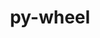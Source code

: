 ---
title: "py-wheel"
layout: cache
categories: [package, develop-2023-10-08]
meta: {"versions": ["0.37.1"], "compilers": ["apple-clang@=14.0.0", "cce@=15.0.1", "gcc@=11.1.0", "gcc@=11.3.0", "gcc@=11.4.0", "gcc@=12.1.0", "gcc@=7.3.1", "gcc@=7.5.0", "gcc@=9.4.0", "oneapi@=2023.2.1"], "oss": ["amzn2", "rhel8", "ubuntu18.04", "ubuntu20.04", "ubuntu22.04", "ventura"], "platforms": ["darwin", "linux"], "targets": ["aarch64", "neoverse_n1", "ppc64le", "x86_64_v3", "zen4"], "stacks": ["aws-isc", "aws-isc-aarch64", "data-vis-sdk", "e4s", "e4s-arm", "e4s-cray-rhel", "e4s-oneapi", "e4s-power", "e4s-rocm-external", "gpu-tests", "ml-darwin-aarch64-mps", "ml-linux-x86_64-cpu", "ml-linux-x86_64-cuda", "ml-linux-x86_64-rocm", "radiuss", "root", "tutorial"], "num_specs": 34, "num_specs_by_stack": {"ml-darwin-aarch64-mps": 4, "root": 34, "aws-isc-aarch64": 2, "aws-isc": 1, "e4s-cray-rhel": 2, "radiuss": 3, "e4s-arm": 3, "e4s-power": 3, "data-vis-sdk": 2, "gpu-tests": 1, "e4s": 4, "e4s-rocm-external": 1, "e4s-oneapi": 2, "ml-linux-x86_64-cuda": 6, "ml-linux-x86_64-rocm": 6, "ml-linux-x86_64-cpu": 6, "tutorial": 2}}
spec_details: [{"hash": "7kvitux5audiar77uarjpvn37advnlvm", "compiler": "apple-clang@=14.0.0", "versions": ["0.37.1"], "os": "ventura", "platform": "darwin", "target": "aarch64", "variants": ["build_system=generic"], "stacks": ["ml-darwin-aarch64-mps", "root"], "size": "-", "tarball": "https://binaries.spack.io/releases/develop-2023-10-08/build_cache/darwin-ventura-aarch64/apple-clang-14.0.0/py-wheel-0.37.1/darwin-ventura-aarch64-apple-clang-14.0.0-py-wheel-0.37.1-7kvitux5audiar77uarjpvn37advnlvm.spack"}, {"hash": "f7vxdg6mqlmnnjbu2ssnmv7bf6oks37q", "compiler": "apple-clang@=14.0.0", "versions": ["0.37.1"], "os": "ventura", "platform": "darwin", "target": "aarch64", "variants": ["build_system=generic"], "stacks": ["ml-darwin-aarch64-mps", "root"], "size": "-", "tarball": "https://binaries.spack.io/releases/develop-2023-10-08/build_cache/darwin-ventura-aarch64/apple-clang-14.0.0/py-wheel-0.37.1/darwin-ventura-aarch64-apple-clang-14.0.0-py-wheel-0.37.1-f7vxdg6mqlmnnjbu2ssnmv7bf6oks37q.spack"}, {"hash": "phew6jieninbqegevfwrcqqwwiaivdlh", "compiler": "apple-clang@=14.0.0", "versions": ["0.37.1"], "os": "ventura", "platform": "darwin", "target": "aarch64", "variants": ["build_system=generic"], "stacks": ["ml-darwin-aarch64-mps", "root"], "size": "-", "tarball": "https://binaries.spack.io/releases/develop-2023-10-08/build_cache/darwin-ventura-aarch64/apple-clang-14.0.0/py-wheel-0.37.1/darwin-ventura-aarch64-apple-clang-14.0.0-py-wheel-0.37.1-phew6jieninbqegevfwrcqqwwiaivdlh.spack"}, {"hash": "zkrn4wq7vmpzqgymvetqspkpg3nozod3", "compiler": "apple-clang@=14.0.0", "versions": ["0.37.1"], "os": "ventura", "platform": "darwin", "target": "aarch64", "variants": ["build_system=generic"], "stacks": ["ml-darwin-aarch64-mps", "root"], "size": "-", "tarball": "https://binaries.spack.io/releases/develop-2023-10-08/build_cache/darwin-ventura-aarch64/apple-clang-14.0.0/py-wheel-0.37.1/darwin-ventura-aarch64-apple-clang-14.0.0-py-wheel-0.37.1-zkrn4wq7vmpzqgymvetqspkpg3nozod3.spack"}, {"hash": "6sr5z4eowidzfpfdyidvidec3lfx6j3w", "compiler": "gcc@=7.3.1", "versions": ["0.37.1"], "os": "amzn2", "platform": "linux", "target": "aarch64", "variants": ["build_system=generic"], "stacks": ["aws-isc-aarch64", "root"], "size": "-", "tarball": "https://binaries.spack.io/releases/develop-2023-10-08/build_cache/linux-amzn2-aarch64/gcc-7.3.1/py-wheel-0.37.1/linux-amzn2-aarch64-gcc-7.3.1-py-wheel-0.37.1-6sr5z4eowidzfpfdyidvidec3lfx6j3w.spack"}, {"hash": "bihbhp6szqzjao2w3cxmhetcnhsw4gic", "compiler": "gcc@=7.3.1", "versions": ["0.37.1"], "os": "amzn2", "platform": "linux", "target": "neoverse_n1", "variants": ["build_system=generic"], "stacks": ["aws-isc-aarch64", "root"], "size": "-", "tarball": "https://binaries.spack.io/releases/develop-2023-10-08/build_cache/linux-amzn2-neoverse_n1/gcc-7.3.1/py-wheel-0.37.1/linux-amzn2-neoverse_n1-gcc-7.3.1-py-wheel-0.37.1-bihbhp6szqzjao2w3cxmhetcnhsw4gic.spack"}, {"hash": "53mm24pb6uk3zxnqu43suurrw25g354z", "compiler": "gcc@=7.3.1", "versions": ["0.37.1"], "os": "amzn2", "platform": "linux", "target": "x86_64_v3", "variants": ["build_system=generic"], "stacks": ["aws-isc", "root"], "size": "-", "tarball": "https://binaries.spack.io/releases/develop-2023-10-08/build_cache/linux-amzn2-x86_64_v3/gcc-7.3.1/py-wheel-0.37.1/linux-amzn2-x86_64_v3-gcc-7.3.1-py-wheel-0.37.1-53mm24pb6uk3zxnqu43suurrw25g354z.spack"}, {"hash": "mps2n4wcdrtzfz5lhbpuvkenkc373szi", "compiler": "cce@=15.0.1", "versions": ["0.37.1"], "os": "rhel8", "platform": "linux", "target": "zen4", "variants": ["build_system=generic"], "stacks": ["e4s-cray-rhel", "root"], "size": "-", "tarball": "https://binaries.spack.io/releases/develop-2023-10-08/build_cache/linux-rhel8-zen4/cce-15.0.1/py-wheel-0.37.1/linux-rhel8-zen4-cce-15.0.1-py-wheel-0.37.1-mps2n4wcdrtzfz5lhbpuvkenkc373szi.spack"}, {"hash": "e3lgbsoeyrf2ohnq4c6r2i4f25rupijy", "compiler": "cce@=15.0.1", "versions": ["0.37.1"], "os": "rhel8", "platform": "linux", "target": "zen4", "variants": ["build_system=generic"], "stacks": ["e4s-cray-rhel", "root"], "size": "-", "tarball": "https://binaries.spack.io/releases/develop-2023-10-08/build_cache/linux-rhel8-zen4/cce-15.0.1/py-wheel-0.37.1/linux-rhel8-zen4-cce-15.0.1-py-wheel-0.37.1-e3lgbsoeyrf2ohnq4c6r2i4f25rupijy.spack"}, {"hash": "hjljd3khrvxg3clwg2iafse2xbplmp7t", "compiler": "gcc@=7.5.0", "versions": ["0.37.1"], "os": "ubuntu18.04", "platform": "linux", "target": "x86_64_v3", "variants": ["build_system=generic"], "stacks": ["radiuss", "root"], "size": "-", "tarball": "https://binaries.spack.io/releases/develop-2023-10-08/build_cache/linux-ubuntu18.04-x86_64_v3/gcc-7.5.0/py-wheel-0.37.1/linux-ubuntu18.04-x86_64_v3-gcc-7.5.0-py-wheel-0.37.1-hjljd3khrvxg3clwg2iafse2xbplmp7t.spack"}, {"hash": "it7ss2qgsmhwqdwdguid5gwogkvckzm2", "compiler": "gcc@=7.5.0", "versions": ["0.37.1"], "os": "ubuntu18.04", "platform": "linux", "target": "x86_64_v3", "variants": ["build_system=generic"], "stacks": ["radiuss", "root"], "size": "-", "tarball": "https://binaries.spack.io/releases/develop-2023-10-08/build_cache/linux-ubuntu18.04-x86_64_v3/gcc-7.5.0/py-wheel-0.37.1/linux-ubuntu18.04-x86_64_v3-gcc-7.5.0-py-wheel-0.37.1-it7ss2qgsmhwqdwdguid5gwogkvckzm2.spack"}, {"hash": "jlgqajd5hiqm5rbwcqfyrqk4wpu5ryba", "compiler": "gcc@=7.5.0", "versions": ["0.37.1"], "os": "ubuntu18.04", "platform": "linux", "target": "x86_64_v3", "variants": ["build_system=generic"], "stacks": ["radiuss", "root"], "size": "-", "tarball": "https://binaries.spack.io/releases/develop-2023-10-08/build_cache/linux-ubuntu18.04-x86_64_v3/gcc-7.5.0/py-wheel-0.37.1/linux-ubuntu18.04-x86_64_v3-gcc-7.5.0-py-wheel-0.37.1-jlgqajd5hiqm5rbwcqfyrqk4wpu5ryba.spack"}, {"hash": "23cgybmarh52in552cj6zaa4c656osfr", "compiler": "gcc@=11.4.0", "versions": ["0.37.1"], "os": "ubuntu20.04", "platform": "linux", "target": "aarch64", "variants": ["build_system=generic"], "stacks": ["e4s-arm", "root"], "size": "-", "tarball": "https://binaries.spack.io/releases/develop-2023-10-08/build_cache/linux-ubuntu20.04-aarch64/gcc-11.4.0/py-wheel-0.37.1/linux-ubuntu20.04-aarch64-gcc-11.4.0-py-wheel-0.37.1-23cgybmarh52in552cj6zaa4c656osfr.spack"}, {"hash": "lxth6xgl7rklosoe4hd3kaabnwkcvzn5", "compiler": "gcc@=11.4.0", "versions": ["0.37.1"], "os": "ubuntu20.04", "platform": "linux", "target": "aarch64", "variants": ["build_system=generic"], "stacks": ["e4s-arm", "root"], "size": "-", "tarball": "https://binaries.spack.io/releases/develop-2023-10-08/build_cache/linux-ubuntu20.04-aarch64/gcc-11.4.0/py-wheel-0.37.1/linux-ubuntu20.04-aarch64-gcc-11.4.0-py-wheel-0.37.1-lxth6xgl7rklosoe4hd3kaabnwkcvzn5.spack"}, {"hash": "v76axf4wcitzmmt5s2o4n6ppwl4d36jn", "compiler": "gcc@=11.4.0", "versions": ["0.37.1"], "os": "ubuntu20.04", "platform": "linux", "target": "aarch64", "variants": ["build_system=generic"], "stacks": ["e4s-arm", "root"], "size": "-", "tarball": "https://binaries.spack.io/releases/develop-2023-10-08/build_cache/linux-ubuntu20.04-aarch64/gcc-11.4.0/py-wheel-0.37.1/linux-ubuntu20.04-aarch64-gcc-11.4.0-py-wheel-0.37.1-v76axf4wcitzmmt5s2o4n6ppwl4d36jn.spack"}, {"hash": "d4mwnvud5pttpqkvigqusppeezvgk2dm", "compiler": "gcc@=9.4.0", "versions": ["0.37.1"], "os": "ubuntu20.04", "platform": "linux", "target": "ppc64le", "variants": ["build_system=generic"], "stacks": ["e4s-power", "root"], "size": "-", "tarball": "https://binaries.spack.io/releases/develop-2023-10-08/build_cache/linux-ubuntu20.04-ppc64le/gcc-9.4.0/py-wheel-0.37.1/linux-ubuntu20.04-ppc64le-gcc-9.4.0-py-wheel-0.37.1-d4mwnvud5pttpqkvigqusppeezvgk2dm.spack"}, {"hash": "gwinj4pca5sn7qg75ofyayjv4zmquzp7", "compiler": "gcc@=9.4.0", "versions": ["0.37.1"], "os": "ubuntu20.04", "platform": "linux", "target": "ppc64le", "variants": ["build_system=generic"], "stacks": ["e4s-power", "root"], "size": "-", "tarball": "https://binaries.spack.io/releases/develop-2023-10-08/build_cache/linux-ubuntu20.04-ppc64le/gcc-9.4.0/py-wheel-0.37.1/linux-ubuntu20.04-ppc64le-gcc-9.4.0-py-wheel-0.37.1-gwinj4pca5sn7qg75ofyayjv4zmquzp7.spack"}, {"hash": "lhbtwuldhxuhzrj47ttwyrax6ehoxfjt", "compiler": "gcc@=9.4.0", "versions": ["0.37.1"], "os": "ubuntu20.04", "platform": "linux", "target": "ppc64le", "variants": ["build_system=generic"], "stacks": ["e4s-power", "root"], "size": "-", "tarball": "https://binaries.spack.io/releases/develop-2023-10-08/build_cache/linux-ubuntu20.04-ppc64le/gcc-9.4.0/py-wheel-0.37.1/linux-ubuntu20.04-ppc64le-gcc-9.4.0-py-wheel-0.37.1-lhbtwuldhxuhzrj47ttwyrax6ehoxfjt.spack"}, {"hash": "3xl5udlpfv43fvogwlyzcq7rsw2yqqch", "compiler": "gcc@=11.1.0", "versions": ["0.37.1"], "os": "ubuntu20.04", "platform": "linux", "target": "x86_64_v3", "variants": ["build_system=generic"], "stacks": ["data-vis-sdk", "root"], "size": "-", "tarball": "https://binaries.spack.io/releases/develop-2023-10-08/build_cache/linux-ubuntu20.04-x86_64_v3/gcc-11.1.0/py-wheel-0.37.1/linux-ubuntu20.04-x86_64_v3-gcc-11.1.0-py-wheel-0.37.1-3xl5udlpfv43fvogwlyzcq7rsw2yqqch.spack"}, {"hash": "cf2p3s6pukuhhvb7jhgmvbbu6gbgrkab", "compiler": "gcc@=11.1.0", "versions": ["0.37.1"], "os": "ubuntu20.04", "platform": "linux", "target": "x86_64_v3", "variants": ["build_system=generic"], "stacks": ["data-vis-sdk", "root"], "size": "-", "tarball": "https://binaries.spack.io/releases/develop-2023-10-08/build_cache/linux-ubuntu20.04-x86_64_v3/gcc-11.1.0/py-wheel-0.37.1/linux-ubuntu20.04-x86_64_v3-gcc-11.1.0-py-wheel-0.37.1-cf2p3s6pukuhhvb7jhgmvbbu6gbgrkab.spack"}, {"hash": "bzkmtowgtepbkixsfegd3uamvnz4xulh", "compiler": "gcc@=11.1.0", "versions": ["0.37.1"], "os": "ubuntu20.04", "platform": "linux", "target": "x86_64_v3", "variants": ["build_system=generic"], "stacks": ["gpu-tests", "root"], "size": "-", "tarball": "https://binaries.spack.io/releases/develop-2023-10-08/build_cache/linux-ubuntu20.04-x86_64_v3/gcc-11.1.0/py-wheel-0.37.1/linux-ubuntu20.04-x86_64_v3-gcc-11.1.0-py-wheel-0.37.1-bzkmtowgtepbkixsfegd3uamvnz4xulh.spack"}, {"hash": "qq6fjmdpyt3jy3ythcsvui3sf4vk7k72", "compiler": "gcc@=11.4.0", "versions": ["0.37.1"], "os": "ubuntu20.04", "platform": "linux", "target": "x86_64_v3", "variants": ["build_system=generic"], "stacks": ["e4s", "root"], "size": "-", "tarball": "https://binaries.spack.io/releases/develop-2023-10-08/build_cache/linux-ubuntu20.04-x86_64_v3/gcc-11.4.0/py-wheel-0.37.1/linux-ubuntu20.04-x86_64_v3-gcc-11.4.0-py-wheel-0.37.1-qq6fjmdpyt3jy3ythcsvui3sf4vk7k72.spack"}, {"hash": "y6bjj4ru7pmv5fsh22kbvestpwizlsw3", "compiler": "gcc@=11.4.0", "versions": ["0.37.1"], "os": "ubuntu20.04", "platform": "linux", "target": "x86_64_v3", "variants": ["build_system=generic"], "stacks": ["e4s-rocm-external", "e4s", "root"], "size": "-", "tarball": "https://binaries.spack.io/releases/develop-2023-10-08/build_cache/linux-ubuntu20.04-x86_64_v3/gcc-11.4.0/py-wheel-0.37.1/linux-ubuntu20.04-x86_64_v3-gcc-11.4.0-py-wheel-0.37.1-y6bjj4ru7pmv5fsh22kbvestpwizlsw3.spack"}, {"hash": "qwnrborrd3nqmvvz2yajtb7u7eyb7tr3", "compiler": "gcc@=11.4.0", "versions": ["0.37.1"], "os": "ubuntu20.04", "platform": "linux", "target": "x86_64_v3", "variants": ["build_system=generic"], "stacks": ["e4s", "root"], "size": "-", "tarball": "https://binaries.spack.io/releases/develop-2023-10-08/build_cache/linux-ubuntu20.04-x86_64_v3/gcc-11.4.0/py-wheel-0.37.1/linux-ubuntu20.04-x86_64_v3-gcc-11.4.0-py-wheel-0.37.1-qwnrborrd3nqmvvz2yajtb7u7eyb7tr3.spack"}, {"hash": "a2xy5mlgjt5edoevjz7vuond5x4chwbm", "compiler": "gcc@=11.4.0", "versions": ["0.37.1"], "os": "ubuntu20.04", "platform": "linux", "target": "x86_64_v3", "variants": ["build_system=generic"], "stacks": ["e4s", "root"], "size": "-", "tarball": "https://binaries.spack.io/releases/develop-2023-10-08/build_cache/linux-ubuntu20.04-x86_64_v3/gcc-11.4.0/py-wheel-0.37.1/linux-ubuntu20.04-x86_64_v3-gcc-11.4.0-py-wheel-0.37.1-a2xy5mlgjt5edoevjz7vuond5x4chwbm.spack"}, {"hash": "htryp2oxmg6kimyrhx27bnbty5vfixdb", "compiler": "oneapi@=2023.2.1", "versions": ["0.37.1"], "os": "ubuntu20.04", "platform": "linux", "target": "x86_64_v3", "variants": ["build_system=generic"], "stacks": ["e4s-oneapi", "root"], "size": "-", "tarball": "https://binaries.spack.io/releases/develop-2023-10-08/build_cache/linux-ubuntu20.04-x86_64_v3/oneapi-2023.2.1/py-wheel-0.37.1/linux-ubuntu20.04-x86_64_v3-oneapi-2023.2.1-py-wheel-0.37.1-htryp2oxmg6kimyrhx27bnbty5vfixdb.spack"}, {"hash": "pcy3e2cq465g3dh6qplxjc7edltrj2jq", "compiler": "oneapi@=2023.2.1", "versions": ["0.37.1"], "os": "ubuntu20.04", "platform": "linux", "target": "x86_64_v3", "variants": ["build_system=generic"], "stacks": ["e4s-oneapi", "root"], "size": "-", "tarball": "https://binaries.spack.io/releases/develop-2023-10-08/build_cache/linux-ubuntu20.04-x86_64_v3/oneapi-2023.2.1/py-wheel-0.37.1/linux-ubuntu20.04-x86_64_v3-oneapi-2023.2.1-py-wheel-0.37.1-pcy3e2cq465g3dh6qplxjc7edltrj2jq.spack"}, {"hash": "7fjpwkkocdgtt5mbosmu2inwetsyuagb", "compiler": "gcc@=11.3.0", "versions": ["0.37.1"], "os": "ubuntu22.04", "platform": "linux", "target": "x86_64_v3", "variants": ["build_system=generic"], "stacks": ["ml-linux-x86_64-cuda", "root", "ml-linux-x86_64-rocm", "ml-linux-x86_64-cpu", "tutorial"], "size": "-", "tarball": "https://binaries.spack.io/releases/develop-2023-10-08/build_cache/linux-ubuntu22.04-x86_64_v3/gcc-11.3.0/py-wheel-0.37.1/linux-ubuntu22.04-x86_64_v3-gcc-11.3.0-py-wheel-0.37.1-7fjpwkkocdgtt5mbosmu2inwetsyuagb.spack"}, {"hash": "gzfqxxnwnlnltnmm32zjcziux2vknxl3", "compiler": "gcc@=11.3.0", "versions": ["0.37.1"], "os": "ubuntu22.04", "platform": "linux", "target": "x86_64_v3", "variants": ["build_system=generic"], "stacks": ["ml-linux-x86_64-rocm", "ml-linux-x86_64-cuda", "ml-linux-x86_64-cpu", "root"], "size": "-", "tarball": "https://binaries.spack.io/releases/develop-2023-10-08/build_cache/linux-ubuntu22.04-x86_64_v3/gcc-11.3.0/py-wheel-0.37.1/linux-ubuntu22.04-x86_64_v3-gcc-11.3.0-py-wheel-0.37.1-gzfqxxnwnlnltnmm32zjcziux2vknxl3.spack"}, {"hash": "5lalt4hzjtsfwp73vommzv2e2shqp62g", "compiler": "gcc@=11.3.0", "versions": ["0.37.1"], "os": "ubuntu22.04", "platform": "linux", "target": "x86_64_v3", "variants": ["build_system=generic"], "stacks": ["ml-linux-x86_64-rocm", "ml-linux-x86_64-cuda", "ml-linux-x86_64-cpu", "root"], "size": "-", "tarball": "https://binaries.spack.io/releases/develop-2023-10-08/build_cache/linux-ubuntu22.04-x86_64_v3/gcc-11.3.0/py-wheel-0.37.1/linux-ubuntu22.04-x86_64_v3-gcc-11.3.0-py-wheel-0.37.1-5lalt4hzjtsfwp73vommzv2e2shqp62g.spack"}, {"hash": "ezxyw6uqx4jsqhka2d5ytqpollqknw4b", "compiler": "gcc@=11.3.0", "versions": ["0.37.1"], "os": "ubuntu22.04", "platform": "linux", "target": "x86_64_v3", "variants": ["build_system=generic"], "stacks": ["ml-linux-x86_64-rocm", "ml-linux-x86_64-cuda", "ml-linux-x86_64-cpu", "root"], "size": "-", "tarball": "https://binaries.spack.io/releases/develop-2023-10-08/build_cache/linux-ubuntu22.04-x86_64_v3/gcc-11.3.0/py-wheel-0.37.1/linux-ubuntu22.04-x86_64_v3-gcc-11.3.0-py-wheel-0.37.1-ezxyw6uqx4jsqhka2d5ytqpollqknw4b.spack"}, {"hash": "6kodvmvqyew5mxdgbqjiisxysv6ipi3t", "compiler": "gcc@=11.3.0", "versions": ["0.37.1"], "os": "ubuntu22.04", "platform": "linux", "target": "x86_64_v3", "variants": ["build_system=generic"], "stacks": ["ml-linux-x86_64-rocm", "ml-linux-x86_64-cuda", "ml-linux-x86_64-cpu", "root"], "size": "-", "tarball": "https://binaries.spack.io/releases/develop-2023-10-08/build_cache/linux-ubuntu22.04-x86_64_v3/gcc-11.3.0/py-wheel-0.37.1/linux-ubuntu22.04-x86_64_v3-gcc-11.3.0-py-wheel-0.37.1-6kodvmvqyew5mxdgbqjiisxysv6ipi3t.spack"}, {"hash": "qj5macce3ahpviuymytjrztljm46ygk4", "compiler": "gcc@=11.3.0", "versions": ["0.37.1"], "os": "ubuntu22.04", "platform": "linux", "target": "x86_64_v3", "variants": ["build_system=generic"], "stacks": ["ml-linux-x86_64-rocm", "ml-linux-x86_64-cuda", "ml-linux-x86_64-cpu", "root"], "size": "-", "tarball": "https://binaries.spack.io/releases/develop-2023-10-08/build_cache/linux-ubuntu22.04-x86_64_v3/gcc-11.3.0/py-wheel-0.37.1/linux-ubuntu22.04-x86_64_v3-gcc-11.3.0-py-wheel-0.37.1-qj5macce3ahpviuymytjrztljm46ygk4.spack"}, {"hash": "mif2uc6rirarkrzrdl5xlebd3ltjrzqn", "compiler": "gcc@=12.1.0", "versions": ["0.37.1"], "os": "ubuntu22.04", "platform": "linux", "target": "x86_64_v3", "variants": ["build_system=generic"], "stacks": ["tutorial", "root"], "size": "-", "tarball": "https://binaries.spack.io/releases/develop-2023-10-08/build_cache/linux-ubuntu22.04-x86_64_v3/gcc-12.1.0/py-wheel-0.37.1/linux-ubuntu22.04-x86_64_v3-gcc-12.1.0-py-wheel-0.37.1-mif2uc6rirarkrzrdl5xlebd3ltjrzqn.spack"}]
---